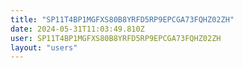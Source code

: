 ```yaml
---
title: "SP11T4BP1MGFXS80B8YRFD5RP9EPCGA73FQHZ02ZH"
date: 2024-05-31T11:03:49.810Z
user: SP11T4BP1MGFXS80B8YRFD5RP9EPCGA73FQHZ02ZH
layout: "users"
---
```

    
